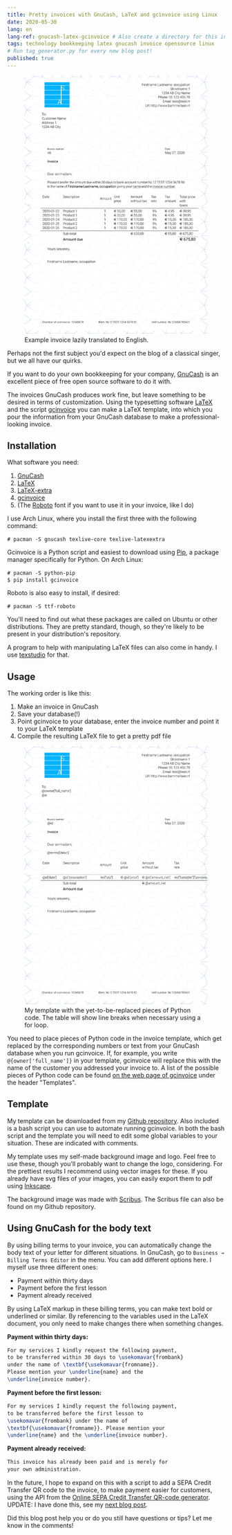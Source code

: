 ```yaml
---
title: Pretty invoices with GnuCash, LaTeX and gcinvoice using Linux
date: 2020-05-30
lang: en
lang-ref: gnucash-latex-gcinvoice # Also create a directory for this in _data/comments. Throws error otherwise. Add empty file there to propagate on Github as well, then remove again.
tags: technology bookkeeping latex gnucash invoice opensource linux
# Run tag_generator.py for every new blog post!
published: true
---
```


<figure class="fr-ns w-50-ns br3 ma1 ba b--light-gray">
  	<a href="/images/blog/2020/invoice_blogpost.svg">
      <img src="/images/blog/2020/invoice_blogpost.svg" alt="GnuCash_LaTeX_Factuur" class="br3 br--top"></a>
  	<figcaption class="tc">Example invoice lazily translated to English.</figcaption>
</figure>

Perhaps not the first subject you'd expect on the blog of a classical singer, but we all have our quirks.

If you want to do your own bookkeeping for your company, [GnuCash](https://www.gnucash.org/) is an excellent piece of free open source software to do it with.

The invoices GnuCash produces work fine, but leave something to be desired in terms of customization. Using the typesetting software [LaTeX](https://www.latex-project.org/) and the script [gcinvoice](https://bitbucket.org/smoerz/gcinvoice) you can make a LaTeX template, into which you pour the information from your GnuCash database to make a professional-looking invoice.

## Installation

What software you need:

1. [GnuCash](https://www.archlinux.org/packages/community/x86_64/gnucash/)
2. [LaTeX](https://www.archlinux.org/packages/extra/any/texlive-core/)
3. [LaTeX-extra](https://www.archlinux.org/packages/extra/any/texlive-latexextra/)
4. [gcinvoice](https://pypi.org/project/gcinvoice/)
5. (The [Roboto](https://www.archlinux.org/packages/community/any/ttf-roboto/) font if you want to use it in your invoice, like I do)

I use Arch Linux, where you install the first three with the following command:

```console
# pacman -S gnucash texlive-core texlive-latexextra
```

Gcinvoice is a Python script and easiest to download using [Pip](https://www.archlinux.org/packages/extra/any/python-pip/), a package manager specifically for Python. On Arch Linux:

```console
# pacman -S python-pip
$ pip install gcinvoice
```

Roboto is also easy to install, if desired:

```console
# pacman -S ttf-roboto
```

You'll need to find out what these packages are called on Ubuntu or other distributions. They are pretty standard, though, so they're likely to be present in your distribution's repository.

A program to help with manipulating LaTeX files can also come in handy. I use [texstudio](https://www.archlinux.org/packages/community/x86_64/texstudio/) for that.

## Usage

The working order is like this:

1. Make an invoice in GnuCash
2. Save your database(!)
3. Point gcinvoice to your database, enter the invoice number and point it to your LaTeX template
4. Compile the resulting LaTeX file to get a pretty pdf file

<figure class="fr-ns w-50-ns br3 ma1 ba b--light-gray">
  	<a href="/images/blog/2020/template_blogpost_bammerlaan_English.svg">
      <img src="/images/blog/2020/template_blogpost_bammerlaan_English.svg" alt="GnuCash_LaTeX_Factuur" class="br3 br--top"></a>
  	<figcaption class="tc">My template with the yet-to-be-replaced pieces of Python code. The table will show line breaks when necessary using a for loop.</figcaption>
</figure>

You need to place pieces of Python code in the invoice template, which get replaced by the corresponding numbers or text from your GnuCash database when you run gcinvoice. If, for example, you write `@{owner['full_name']}` in your template, gcinvoice will replace this with the name of the customer you addressed your invoice to. A list of the possible pieces of Python code can be found [on the web page of gcinvoice](https://pypi.org/project/gcinvoice/) under the header "Templates".

## Template

My template can be downloaded from my [Github repository](https://github.com/bammerlaan/template_blogpost_bammerlaan). Also included is a bash script you can use to automate running gcinvoice. In both the bash script and the template you will need to edit some global variables to your situation. These are indicated with comments.

My template uses my self-made background image and logo. Feel free to use these, though you'll probably want to change the logo, considering. For the prettiest results I recommend using vector images for these. If you already have svg files of your images, you can easily export them to pdf using [Inkscape](https://inkscape.org/).

The background image was made with [Scribus](https://www.scribus.net/). The Scribus file can also be found on my Github repository.

## Using GnuCash for the body text

By using billing terms to your invoice, you can automatically change the body text of your letter for different situations. In GnuCash, go to `Business → Billing Terms Editor` in the menu. You can add different options here. I myself use three different ones:

- Payment within thirty days
- Payment before the first lesson
- Payment already received

By using LaTeX markup in these billing terms, you can make text bold or underlined or similar. By referencing to the variables used in the LaTeX document, you only need to make changes there when something changes.

**Payment within thirty days:**

```latex
For my services I kindly request the following payment,
to be transferred within 30 days to \usekomavar{frombank}
under the name of \textbf{\usekomavar{fromname}}.
Please mention your \underline{name} and the
\underline{invoice number}.
```

**Payment before the first lesson:**

```latex
For my services I kindly request the following payment,
to be transferred before the first lesson to
\usekomavar{frombank} under the name of
\textbf{\usekomavar{fromname}}. Please mention your
\underline{name} and the \underline{invoice number}.
```

**Payment already received:**

```latex
This invoice has already been paid and is merely for
your own administration.
```

In the future, I hope to expand on this with a script to add a SEPA Credit Transfer QR code to the invoice, to make payment easier for customers, using the API from the [Online SEPA Credit Transfer QR-code generator](https://epc-qr.eu/). UPDATE: I have done this, see my [next blog post](https://bammerlaan.nl/posts/Automatically-adding-QR-codes-gcinvoice-GnuCash-invoices).

Did this blog post help you or do you still have questions or tips? Let me know in the comments!
